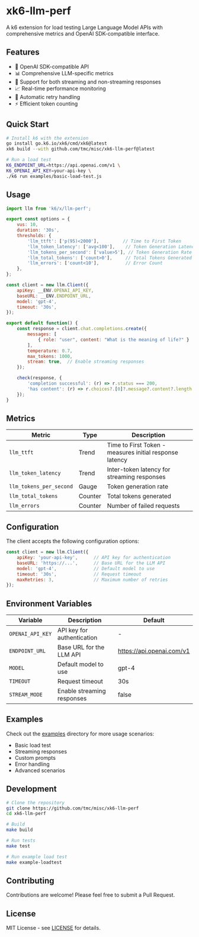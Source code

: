 # xk6-llm-perf

A k6 extension for load testing Large Language Model APIs with comprehensive metrics and OpenAI SDK-compatible interface.

## Features

- 🚀 OpenAI SDK-compatible API
- 📊 Comprehensive LLM-specific metrics
- 🌊 Support for both streaming and non-streaming responses
- 📈 Real-time performance monitoring
- 🔄 Automatic retry handling
- ⚡ Efficient token counting

## Quick Start

```bash
# Install k6 with the extension
go install go.k6.io/xk6/cmd/xk6@latest
xk6 build --with github.com/tmc/misc/xk6-llm-perf@latest

# Run a load test
K6_ENDPOINT_URL=https://api.openai.com/v1 \
K6_OPENAI_API_KEY=your-api-key \
./k6 run examples/basic-load-test.js
```

## Usage

```javascript
import llm from 'k6/x/llm-perf';

export const options = {
    vus: 10,
    duration: '30s',
    thresholds: {
        'llm_ttft': ['p(95)<2000'],         // Time to First Token
        'llm_token_latency': ['avg<100'],    // Token Generation Latency
        'llm_tokens_per_second': ['value>5'], // Token Generation Rate
        'llm_total_tokens': ['count>0'],     // Total Tokens Generated
        'llm_errors': ['count<10'],          // Error Count
    },
};

const client = new llm.Client({
    apiKey: __ENV.OPENAI_API_KEY,
    baseURL: __ENV.ENDPOINT_URL,
    model: 'gpt-4',
    timeout: '30s',
});

export default function() {
    const response = client.chat.completions.create({
        messages: [
            { role: "user", content: "What is the meaning of life?" }
        ],
        temperature: 0.7,
        max_tokens: 1000,
        stream: true,  // Enable streaming responses
    });

    check(response, {
        'completion successful': (r) => r.status === 200,
        'has content': (r) => r.choices?.[0]?.message?.content?.length > 0,
    });
}
```

## Metrics

| Metric | Type | Description |
|--------|------|-------------|
| `llm_ttft` | Trend | Time to First Token - measures initial response latency |
| `llm_token_latency` | Trend | Inter-token latency for streaming responses |
| `llm_tokens_per_second` | Gauge | Token generation rate |
| `llm_total_tokens` | Counter | Total tokens generated |
| `llm_errors` | Counter | Number of failed requests |

## Configuration

The client accepts the following configuration options:

```javascript
const client = new llm.Client({
    apiKey: 'your-api-key',      // API key for authentication
    baseURL: 'https://...',      // Base URL for the LLM API
    model: 'gpt-4',              // Default model to use
    timeout: '30s',              // Request timeout
    maxRetries: 3,               // Maximum number of retries
});
```

## Environment Variables

| Variable | Description | Default |
|----------|-------------|---------|
| `OPENAI_API_KEY` | API key for authentication | - |
| `ENDPOINT_URL` | Base URL for the LLM API | https://api.openai.com/v1 |
| `MODEL` | Default model to use | gpt-4 |
| `TIMEOUT` | Request timeout | 30s |
| `STREAM_MODE` | Enable streaming responses | false |

## Examples

Check out the [examples](./examples) directory for more usage scenarios:

- Basic load test
- Streaming responses
- Custom prompts
- Error handling
- Advanced scenarios

## Development

```bash
# Clone the repository
git clone https://github.com/tmc/misc/xk6-llm-perf
cd xk6-llm-perf

# Build
make build

# Run tests
make test

# Run example load test
make example-loadtest
```

## Contributing

Contributions are welcome! Please feel free to submit a Pull Request.

## License

MIT License - see [LICENSE](LICENSE) for details.
